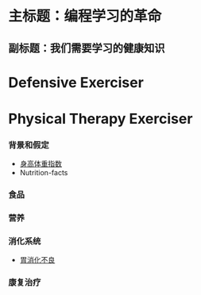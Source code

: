 # 主标题：编程学习的革命
## 副标题：我们需要学习的健康知识

# Defensive Exerciser
# Physical Therapy Exerciser

### 背景和假定
- [身高体重指数](/chapters/章1-背景和假定/身高体重指数.md)
- Nutrition-facts

### 食品

### 营养 

### 消化系统

- [胃消化不良](/chapters/3-digestive-system/胃消化不良.md)

### 康复治疗




